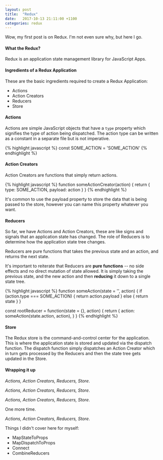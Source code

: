 ```yaml
---
layout: post
title:  "Redux"
date:   2017-10-13 21:11:00 +1100
categories: redux
---
```


Wow, my first post is on Redux. I'm not even sure why, but here I go.

#### What the Redux?

Redux is an application state management library for JavaScript Apps.

#### Ingredients of a Redux Application

These are the basic ingredients required to create a Redux Application:

  - Actions
  - Action Creators
  - Reducers
  - Store

#### Actions

Actions are simple JavaScript objects that have a `type` property which signifies the type of action being dispatched. The action type can be written as a constant in a separate file but is not imperative.

{% highlight javascript %}
  const SOME_ACTION = 'SOME_ACTION'
{% endhighlight %}

#### Action Creators

Action Creators are functions that simply return actions.

{% highlight javascript %}
  function someActionCreator(action) {
    return {
      type: SOME_ACTION,
      payload: action
    }
  }
{% endhighlight %}

It's common to use the payload property to store the data that is being passed to the store, however you can name this property whatever you want.

#### Reducers

So far, we have Actions and Action Creators, these are like signs and signals that an application state has changed. The role of Reducers is to determine how the application state tree changes.

Reducers are pure functions that takes the previous state and an action, and returns the next state.

It's important to reiterate that Reducers are **pure functions** -- no side effects and no direct mutation of state allowed. It is simply taking the previous state, and the new action and then **reducing** it down to a single state tree.


{% highlight javascript %}
  function someAction(state = '', action) {
    if (action.type === SOME_ACTION) {
      return action.payload
    } else {
      return state
    }
  }

  const rootReducer = function(state = {}, action) {
    return {
      action: someAction(state.action, action),
    }
  }
{% endhighlight %}

#### Store

The Redux store is the command-and-control center for the application. This is where the application state is stored and updated via the dispatch function. The dispatch function simply dispatches an Action Creator which in turn gets processed by the Reducers and then the state tree gets updated in the Store.


#### Wrapping it up

*Actions, Action Creators, Reducers, Store*.

*Actions, Action Creators, Reducers, Store*.

*Actions, Action Creators, Reducers, Store*.

One more time.

*Actions, Action Creators, Reducers, Store*.

Things I didn't cover here for myself:

- MapStateToProps
- MapDispatchToProps
- Connect
- CombineReducers
